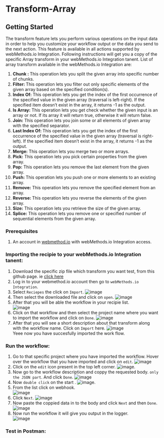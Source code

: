 # Transform-Array

## Getting Started
The transform feature lets you perform various operations on the input data in order to help you customize your workflow output or the data you send to the next action. This feature is available in all actions supported by webMethods.io Integration. 
Following instructions will get you a copy of the specific Array transform in your webMethods.io Integration tanent.
List of array transform available in the webMethods.io Integration are:
1. <b> Chunk : </b>This operation lets you split the given array into specific number of chunks.
2. <b> Filter: </b>This operation lets you filter out only specific elements of the given array based on the specified condition(s).
3. <b> Index Of: </b>This operation lets you get the index of the first occurrence of the specified value in the given array (traversal is left-right). If the specified item doesn’t exist in the array, it returns -1 as the output.
4. <b> Is Array:</b> This operation lets you get check whether the given input is an array or not. If its array it will return true, otherwise it will return false.
5. <b> Join:</b> This operation lets you join some or all elements of given array with the specified separator.
6. <b> Last Index Of: </b>This operation lets you get the index of the first occurrence of the specified value in the given array (traversal is right-left). If the specified item doesn’t exist in the array, it returns -1 as the output.
7. <b> Merge:</b> This operation lets you merge two or more arrays.
8. <b> Pick:</b> This operation lets you pick certain properties from the given array.
9. <b> Pop:</b> This operation lets you remove the last element from the given array.
10. <b> Push: </b>This operation lets you push one or more elements to an existing array.
11. <b> Remove:</b> This operation lets you remove the specified element from an array.
12. <b> Reverse: </b>This operation lets you reverse the elements of the given array.
13. <b> Size:</b> This operation lets you retrieve the size of the given array.
14. <b>Splice:</b>  This operation lets you remove one or specified number of sequential elements from the given array.

### Prerequisites
1. An account in [webmethod.io](https://www.softwareag.cloud/site/product/webmethods-io-integration.html) with webMethods.io Integration access.

### Importing the recipie to your webMethods.io Integration tanent:
1. Download the specific zip file which transform you want test, from this github page. ie [click here](https://github.com/SoftwareAG/Transform-Array/blob/master/Transform%20Pop.zip)
2. Log in to your webmethod.io account then go to `webMethods.io Integration`.
3. Select `Reciepes` the click on `Import`.
![image](https://user-images.githubusercontent.com/60179170/88805095-5d798500-d1cc-11ea-97de-dec146247ecc.png)
4. Then select the downloaded file and click on `open`.
![image](https://user-images.githubusercontent.com/60179170/88805410-bea15880-d1cc-11ea-8d57-a8358062d9af.png)
5. After that you will be able the workflow in your recipie list.<br/>
![image](https://user-images.githubusercontent.com/60179170/88805561-edb7ca00-d1cc-11ea-8c06-dbdab76b5f98.png)
6. Click on that workflow and then select the project name where you want to import the workflow and click on `Done`.
![image](https://user-images.githubusercontent.com/60179170/88805882-5737d880-d1cd-11ea-8414-17324e86dcd6.png)
7. After that you will see a short description about that transform along with the workflow name. Click on `Import` here.
![image](https://user-images.githubusercontent.com/60179170/88806053-88b0a400-d1cd-11ea-9a1d-13b57b3e2701.png)<br/>
Yeee now you have succesfully imported the work flow.

### Run the workflow:
1. Go to that specific project where you have imported the workflow. Hover over the workflow that you have imported and click on `edit`.
![image](https://user-images.githubusercontent.com/60179170/88806770-77b46280-d1ce-11ea-9ed1-5b61d2960d22.png)
2. Click on the `edit` icon present in the top left corner.
![image](https://user-images.githubusercontent.com/60179170/88808530-a29fb600-d1d0-11ea-90e1-d4efeebfe853.png).
3. Now go to the workflow description and coppy the requested body. `only the JSON part`. And click `Done`.
![image](https://user-images.githubusercontent.com/60179170/88809028-3d989000-d1d1-11ea-87ba-307e143f01df.png)
4. Now `double click` on the start .
![image](https://user-images.githubusercontent.com/60179170/88809305-9700bf00-d1d1-11ea-91a2-235dfaf46578.png).
5. From the list click on webhook.<br/>
![image](https://user-images.githubusercontent.com/60179170/88810663-49855180-d1d3-11ea-914e-09f501278c2f.png)
6. Click `Next`.
![image](https://user-images.githubusercontent.com/60179170/88910377-05995780-d27a-11ea-99cc-b472dac0f0ef.png)
7. Now paste the coppied data in to the body and click `Next` and then `Done`.
![image](https://user-images.githubusercontent.com/60179170/88810882-8d785680-d1d3-11ea-9c79-02d5d5f3be73.png)
8. Now run the workflow it will give you output in the logger.<br/>
![image](https://user-images.githubusercontent.com/60179170/88811238-efd15700-d1d3-11ea-94f2-a9446973d50e.png)

### Test in Postman:





